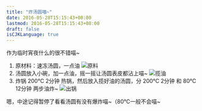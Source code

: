 ```yaml
---
title: "炸汤圆喵~"
date: 2016-05-28T15:15:43+08:00
lastmod: 2016-05-28T15:15:43+08:00
draft: false
isCJKLanguage: true
---
```


作为临时宵夜什么的很不错喵~

1. 原材料：速冻汤圆，一点油
![原料](http://i.imgur.com/WXYb0Hd.png)
2. 汤圆放入小碗，加一点油，摇一摇让汤圆表皮都沾上喵~
![揽油](http://i.imgur.com/UOudTLa.png)
3. 炸锅 200℃ 2分钟 热锅，然后放入揽好油的汤圆，分 200℃ 2分钟 和 80℃ 12分钟 两步油炸~
![出锅](http://i.imgur.com/I190umr.png)

嗯，中途记得暂停了看看汤圆有没有爆炸喵~（80℃一般不会喵~